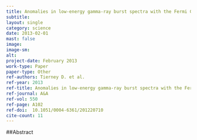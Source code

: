 ```yaml
---
title: Anomalies in low-energy gamma-ray burst spectra with the Fermi Gamma-ray Burst Monitor
subtitle:  
layout: single
category: science
date: 2013-02-01
mast: false
image: 
image-sm: 
alt: 
project-date: February 2013
work-type: Paper
paper-type: Other
ref-authors: Tierney D. et al.
ref-year: 2013
ref-title: Anomalies in low-energy gamma-ray burst spectra with the Fermi Gamma-ray Burst Monitor
ref-journal: A&A
ref-vol: 550
ref-page: A102
ref-doi:  10.1051/0004-6361/201220710
cite-count: 11
---
```



##Abstract
